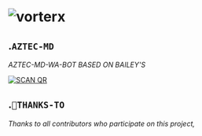 <h1 align="center
<a href="https://ibb.co/0fGncNJ"><img src="https://i.ibb.co/wKzdRH6/vorterx.png" alt="vorterx" border="0"></a>

## .```AZTEC-MD```
  *AZTEC-MD-WA-BOT BASED ON BAILEY'S*
   
<a href="https://heroku.com/deploy?template=https://github.com/Vorterx/Aztec-MD/"><img title="SCAN QR" src="https://img.shields.io/badge/DEPLOY-h?color=black&style=for-the-badge&logo=heroku"></a>

## .```🙏THANKS-TO```
   *Thanks to all contributors who participate on this project,*

